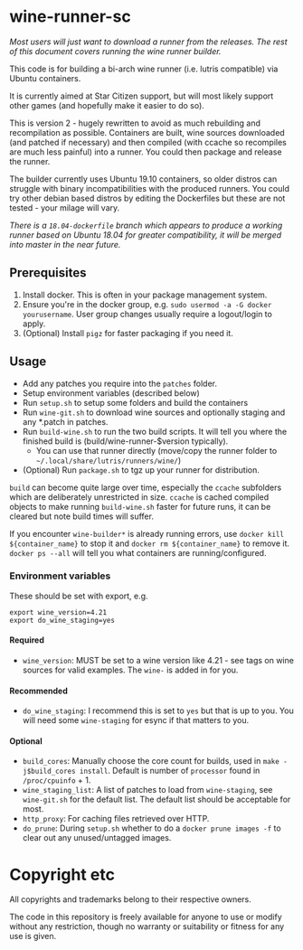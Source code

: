 # wine-runner-sc

_Most users will just want to download a runner from the releases. The rest of this document covers running the wine runner builder._

This code is for building a bi-arch wine runner (i.e. lutris compatible) via Ubuntu containers.

It is currently aimed at Star Citizen support, but will most likely support other games (and hopefully make it easier to do so).

This is version 2 - hugely rewritten to avoid as much rebuilding and recompilation as possible. Containers are built, wine sources downloaded (and patched if necessary) and then compiled (with ccache so recompiles are much less painful) into a runner. You could then package and release the runner.

The builder currently uses Ubuntu 19.10 containers, so older distros can struggle with binary incompatibilities with the produced runners. You could try other debian based distros by editing the Dockerfiles but these are not tested - your milage will vary.

_There is a `18.04-dockerfile` branch which appears to produce a working runner based on Ubuntu 18.04 for greater compatibility, it will be merged into master in the near future._

## Prerequisites

1) Install docker. This is often in your package management system.
2) Ensure you're in the docker group, e.g. `sudo usermod -a -G docker yourusername`. User group changes usually require a logout/login to apply.
3) (Optional) Install `pigz` for faster packaging if you need it.

## Usage

- Add any patches you require into the `patches` folder.
- Setup environment variables (described below)
- Run `setup.sh` to setup some folders and build the containers
- Run `wine-git.sh` to download wine sources and optionally staging and any *.patch in patches.
- Run `build-wine.sh` to run the two build scripts. It will tell you where the finished build is (build/wine-runner-$version typically).
  - You can use that runner directly (move/copy the runner folder to `~/.local/share/lutris/runners/wine/`)
- (Optional) Run `package.sh` to tgz up your runner for distribution.

`build` can become quite large over time, especially the `ccache` subfolders which are deliberately unrestricted in size. `ccache` is cached compiled objects to make running `build-wine.sh` faster for future runs, it can be cleared but note build times will suffer.


If you encounter `wine-builder*` is already running errors, use `docker kill ${container_name}` to stop it and `docker rm ${container_name}` to remove it. `docker ps --all` will tell you what containers are running/configured.

### Environment variables

These should be set with export, e.g.

```
export wine_version=4.21
export do_wine_staging=yes
```

#### Required

- `wine_version`: MUST be set to a wine version like 4.21 - see tags on wine sources for valid examples. The `wine-` is added in for you.

#### Recommended

- `do_wine_staging`: I recommend this is set to `yes` but that is up to you. You will need some `wine-staging` for esync if that matters to you.

#### Optional

- `build_cores`: Manually choose the core count for builds, used in `make -j$build_cores install`. Default is number of `processor` found in `/proc/cpuinfo` + 1.
- `wine_staging_list`: A list of patches to load from `wine-staging`, see `wine-git.sh` for the default list. The default list should be acceptable for most.
- `http_proxy`: For caching files retrieved over HTTP.
- `do_prune`: During `setup.sh` whether to do a `docker prune images -f` to clear out any unused/untagged images.

# Copyright etc

All copyrights and trademarks belong to their respective owners.

The code in this repository is freely available for anyone to use or modify without any restriction, though no warranty or suitability or fitness for any use is given.

